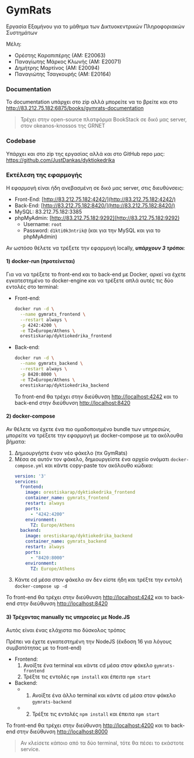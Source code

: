 # GymRats

Εργασία Εξαμήνου για το μάθημα των Δικτυοκεντρικών Πληροφοριακών Συστημάτων

Μέλη:

- Ορέστης Καραπιπέρης (ΑΜ: Ε20063)
- Παναγίωτης Μάρκος Κλωνής (ΑΜ: Ε20071)
- Δημήτρης Μαρτίνος (ΑΜ: Ε20094)
- Παναγιώτης Τσαγκουρής (ΑΜ: Ε20164)

### Documentation

Το documentation υπάρχει στο zip αλλά μπορείτε να το βρείτε και στο http://83.212.75.182:6875/books/gymrats-documentation

>  Τρέχει στην open-source πλατφόρμα BookStack σε δικό μας server, στον okeanos-knossos της GRNET

### Codebase

Υπάρχει και στο zip της εργασίας αλλά και στο GitHub repo μας: https://github.com/JustDankas/dyktiokedrika

### Εκτέλεση της εφαρμογής

Η εφαρμογή είναι ήδη ανεβασμένη σε δικό μας server, στις διευθύνσεις: 

- Front-End: [http://83.212.75.182:4242/](http://83.212.75.182:4242/)
- Back-End: [http://83.212.75.182:8420/](http://83.212.75.182:8420/)
- MySQL: 83.212.75.182:3385
- phpMyAdmin: [http://83.212.75.182:9292](http://83.212.75.182:9292)
    - Username: `root`
    - Password: `d1kti0k3ntrik@` (και για την MySQL και για το phpMyAdmin)

Αν ωστόσο θέλετε να τρέξετε την εφαρμογή locally, ***υπάρχουν 3 τρόποι***:

#### 1) docker-run (προτείνεται)

Για να να τρέξετε το front-end και το back-end με Docker, αρκεί να έχετε εγκατεστημένο το docker-engine και να τρέξετε απλά αυτές τις δύο εντολές στο terminal:

- Front-end:  
    ```bash
    docker run -d \
      --name gymrats_frontend \
      --restart always \
      -p 4242:4200 \
      -e TZ=Europe/Athens \
      orestiskarap/dyktiokedrika_frontend
    ```
- Back-end:  
    ```bash
    docker run -d \
      --name gymrats_backend \
      --restart always \
      -p 8420:8000 \
      -e TZ=Europe/Athens \
      orestiskarap/dyktiokedrika_backend
    ```
    
    Το front-end θα τρέχει στην διεύθυνση [http://localhost:4242](http://localhost:4200) και το back-end στην διεύθυνση [http://localhost:8420](http://localhost:8000)

#### 2) docker-compose

Αν θέλετε να έχετε ένα πιο ομαδοποιημένο bundle των υπηρεσιών, μπορείτε να τρέξετε την εφαρμογή με docker-compose με τα ακόλουθα βήματα:

1. Δημιουργήστε έναν νέο φάκελο (πx GymRats)
2. Μέσα σε αυτόν τον φάκελο, δημιουργείστε ένα αρχείο ονόματι `docker-compose.yml` και κάντε copy-paste τον ακόλουθο κώδικα:  
    ```yaml
    version: '3'
    services:
      frontend:
        image: orestiskarap/dyktiokedrika_frontend
        container_name: gymrats_frontend
        restart: always
        ports:
          - "4242:4200"
        environment:
          TZ: Europe/Athens
      backend:
        image: orestiskarap/dyktiokedrika_backend
        container_name: gymrats_backend
        restart: always
        ports:
          - "8420:8000"
        environment:
          TZ: Europe/Athens
    ```
3. Κάντε cd μέσα στον φάκελο αν δεν είστε ήδη και τρέξτε την εντολή `docker-compose up -d`

Το front-end θα τρέχει στην διεύθυνση [http://localhost:4242](http://localhost:4200) και το back-end στην διεύθυνση [http://localhost:8420](http://localhost:8000)

#### 3) Τρέχοντας manually τις υπηρεσίες με Node.JS

Αυτός είναι ένας ελάχιστα πιο δύσκολος τρόπος

<p class="callout warning">Πρέπει να έχετε εγκατεστημένη την NodeJS (έκδοση 16 για λόγους συμβατότητας με το front-end)</p>

- Frontend: 
    1. Ανοίξτε ένα terminal και κάντε cd μέσα στον φάκελο `gymrats-frontend`
    2. Τρέξτε τις εντολές `npm install` και έπειτα `npm start`
- Backend: 
    - 1. Ανοίξτε ένα άλλο terminal και κάντε cd μέσα στον φάκελο `gymrats-backend`
    - 2. Τρέξτε τις εντολές `npm install` και έπειτα `npm start`

Το front-end θα τρέχει στην διεύθυνση [http://localhost:4200](http://localhost:4200) και το back-end στην διεύθυνση [http://localhost:8000](http://localhost:8000)

> Αν κλείσετε κάποιο από τα δύο terminal, τότε θα πέσει το εκάστοτε service.
